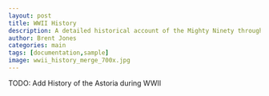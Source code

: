```yaml
---
layout: post
title: WWII History
description: A detailed historical account of the Mighty Ninety through 1945.
author: Brent Jones
categories: main
tags: [documentation,sample]
image: wwii_history_merge_700x.jpg
---
```


TODO: Add History of the Astoria during WWII